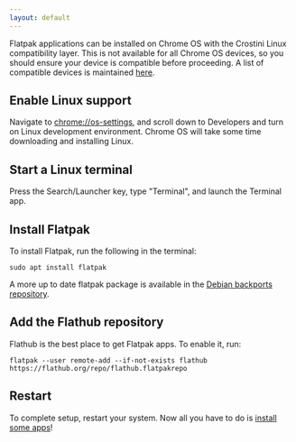 ```yaml
---
layout: default
---
```


Flatpak applications can be installed on Chrome OS with the Crostini Linux compatibility layer. This is not available for all Chrome OS devices, so you should ensure your device is compatible before proceeding. A list of compatible devices is maintained [here](https://www.reddit.com/r/Crostini/wiki/getstarted/crostini-enabled-devices).

## Enable Linux support

Navigate to [chrome://os-settings](chrome://os-settings), and scroll down to Developers and turn on Linux development environment. Chrome OS will take some time downloading and installing Linux.

## Start a Linux terminal

Press the Search/Launcher key, type "Terminal", and launch the Terminal app.

## Install Flatpak

To install Flatpak, run the following in the terminal:

```
sudo apt install flatpak
```

A more up to date flatpak package is available in the [Debian backports repository](https://backports.debian.org/Instructions/). 

## Add the Flathub repository

Flathub is the best place to get Flatpak apps. To enable it, run:

```
flatpak --user remote-add --if-not-exists flathub https://flathub.org/repo/flathub.flatpakrepo
```


## Restart

To complete setup, restart your system. Now all you have to do is [install some apps](https://flathub.org)!

<!--
Written with love using [Apostrophe](https://flathub.org/apps/details/org.gnome.gitlab.somas.Apostrophe).
-->